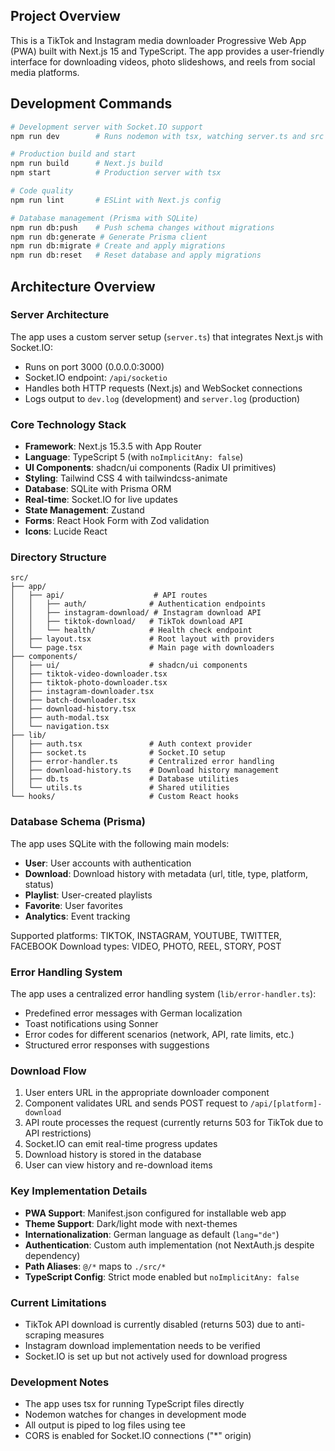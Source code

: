 ## Project Overview

This is a TikTok and Instagram media downloader Progressive Web App (PWA) built with Next.js 15 and TypeScript. The app provides a user-friendly interface for downloading videos, photo slideshows, and reels from social media platforms.

## Development Commands

```bash
# Development server with Socket.IO support
npm run dev        # Runs nodemon with tsx, watching server.ts and src directory

# Production build and start
npm run build      # Next.js build
npm start          # Production server with tsx

# Code quality
npm run lint       # ESLint with Next.js config

# Database management (Prisma with SQLite)
npm run db:push    # Push schema changes without migrations
npm run db:generate # Generate Prisma client
npm run db:migrate # Create and apply migrations
npm run db:reset   # Reset database and apply migrations
```

## Architecture Overview

### Server Architecture
The app uses a custom server setup (`server.ts`) that integrates Next.js with Socket.IO:
- Runs on port 3000 (0.0.0.0:3000)
- Socket.IO endpoint: `/api/socketio`
- Handles both HTTP requests (Next.js) and WebSocket connections
- Logs output to `dev.log` (development) and `server.log` (production)

### Core Technology Stack
- **Framework**: Next.js 15.3.5 with App Router
- **Language**: TypeScript 5 (with `noImplicitAny: false`)
- **UI Components**: shadcn/ui components (Radix UI primitives)
- **Styling**: Tailwind CSS 4 with tailwindcss-animate
- **Database**: SQLite with Prisma ORM
- **Real-time**: Socket.IO for live updates
- **State Management**: Zustand
- **Forms**: React Hook Form with Zod validation
- **Icons**: Lucide React

### Directory Structure
```
src/
├── app/
│   ├── api/                    # API routes
│   │   ├── auth/              # Authentication endpoints
│   │   ├── instagram-download/ # Instagram download API
│   │   ├── tiktok-download/   # TikTok download API
│   │   └── health/            # Health check endpoint
│   ├── layout.tsx             # Root layout with providers
│   └── page.tsx               # Main page with downloaders
├── components/
│   ├── ui/                    # shadcn/ui components
│   ├── tiktok-video-downloader.tsx
│   ├── tiktok-photo-downloader.tsx
│   ├── instagram-downloader.tsx
│   ├── batch-downloader.tsx
│   ├── download-history.tsx
│   ├── auth-modal.tsx
│   └── navigation.tsx
├── lib/
│   ├── auth.tsx               # Auth context provider
│   ├── socket.ts              # Socket.IO setup
│   ├── error-handler.ts       # Centralized error handling
│   ├── download-history.ts    # Download history management
│   ├── db.ts                  # Database utilities
│   └── utils.ts               # Shared utilities
└── hooks/                     # Custom React hooks
```

### Database Schema (Prisma)
The app uses SQLite with the following main models:
- **User**: User accounts with authentication
- **Download**: Download history with metadata (url, title, type, platform, status)
- **Playlist**: User-created playlists
- **Favorite**: User favorites
- **Analytics**: Event tracking

Supported platforms: TIKTOK, INSTAGRAM, YOUTUBE, TWITTER, FACEBOOK
Download types: VIDEO, PHOTO, REEL, STORY, POST

### Error Handling System
The app uses a centralized error handling system (`lib/error-handler.ts`):
- Predefined error messages with German localization
- Toast notifications using Sonner
- Error codes for different scenarios (network, API, rate limits, etc.)
- Structured error responses with suggestions

### Download Flow
1. User enters URL in the appropriate downloader component
2. Component validates URL and sends POST request to `/api/[platform]-download`
3. API route processes the request (currently returns 503 for TikTok due to API restrictions)
4. Socket.IO can emit real-time progress updates
5. Download history is stored in the database
6. User can view history and re-download items

### Key Implementation Details
- **PWA Support**: Manifest.json configured for installable web app
- **Theme Support**: Dark/light mode with next-themes
- **Internationalization**: German language as default (`lang="de"`)
- **Authentication**: Custom auth implementation (not NextAuth.js despite dependency)
- **Path Aliases**: `@/*` maps to `./src/*`
- **TypeScript Config**: Strict mode enabled but `noImplicitAny: false`

### Current Limitations
- TikTok API download is currently disabled (returns 503) due to anti-scraping measures
- Instagram download implementation needs to be verified
- Socket.IO is set up but not actively used for download progress

### Development Notes
- The app uses tsx for running TypeScript files directly
- Nodemon watches for changes in development mode
- All output is piped to log files using tee
- CORS is enabled for Socket.IO connections ("*" origin)